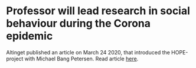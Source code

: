 # Professor will lead research in social behaviour during the Corona epidemic

Altinget published an article on March 24 2020, that introduced the HOPE-project with Michael Bang Petersen. Read article [here](https://www.altinget.dk/civilsamfund/navnenyt/professor-skal-lede-forskning-i-social-adfaerd-under-coronaepidemien). 

